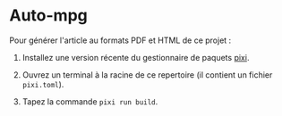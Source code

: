 # Auto-mpg

Pour générer l'article au formats PDF et HTML de ce projet :

1. Installez une version récente du gestionnaire de paquets [pixi].

2. Ouvrez un terminal à la racine de ce repertoire 
   (il contient un fichier `pixi.toml`).

2. Tapez la commande `pixi run build`.

[pixi]: https://pixi.sh/latest/